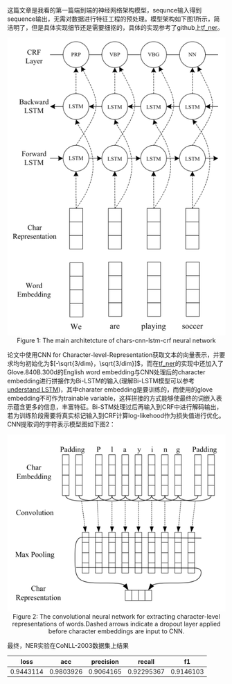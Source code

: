 这篇文章是我看的第一篇端到端的神经网络架构模型，sequnce输入得到sequence输出，无需对数据进行特征工程的预处理。模型架构如下图1所示，简洁明了，但是具体实现细节还是需要细抠的，具体的实现参考了github上[tf_ner](https://github.com/guillaumegenthial/tf_ner)。

<div align="center">
    <img src="https://raw.githubusercontent.com/tracy-talent/Notes/master/imgs/research/bilstm-cnns-crf.png">
</div>

<center>Figure 1: The main architetcture of chars-cnn-lstm-crf neural network</center>

论文中使用CNN for Character-level-Representation获取文本的向量表示，并要求均匀初始化为$[-\sqrt{3/dim}，\sqrt{3/dim}]$，而在[tf_ner](https://github.com/guillaumegenthial/tf_ner)的实现中还加入了Glove.840B.300d的English word embedding与CNN处理后的character embedding进行拼接作为Bi-LSTM的输入(理解Bi-LSTM模型可以参考[understand LSTM](https://blog.csdn.net/jerr__y/article/details/58598296))，其中charater embedding是要训练的，而使用的glove embedding不可作为trainable variable，这样拼接的方式能够使最终的词嵌入表示蕴含更多的信息，丰富特征。Bi-STM处理过后再输入到CRF中进行解码输出，若为训练阶段需要将真实标记输入到CRF计算log-likehood作为损失值进行优化。CNN提取词的字符表示模型图如下图2：

<div align="center">
    <img src="https://raw.githubusercontent.com/tracy-talent/Notes/master/imgs/research/chars-cnn.png">
</div>

<center>Figure 2: The convolutional neural network for extracting character-level representations of words.Dashed arrows indicate a dropout layer applied before character embeddings are input to CNN.</center>

最终，NER实验在CoNLL-2003数据集上结果

| loss      | acc       | precision | recall     | f1        |
| --------- | --------- | --------- | ---------- | --------- |
| 0.9443114 | 0.9803926 | 0.9064165 | 0.92295367 | 0.9146103 |